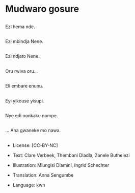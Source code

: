 # Mudwaro gosure

##
Ezi hema nde.

##
Ezi mbindja Nene.

##
Ezi ndjato Nene.

##
Oru rwiva oru...

##
Eli embare enunu.

##
Eyi yikouse yisupi.

##
Nye edi nonkaku nompe.

##
... Ana gwaneke mo nawa.

##
* License: [CC-BY-NC]
* Text: Clare Verbeek, Thembani Dladla, Zanele Buthelezi
* Illustration: Mlungisi Dlamini, Ingrid Schechter
* Translation: Anna Sengumbe

* Language: kwn
